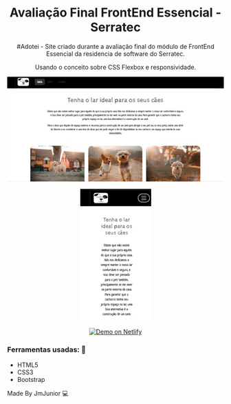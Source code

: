 <h1 align="center">
    Avaliação Final FrontEnd Essencial - Serratec
</h1>

<p align="center">
#Adotei - Site criado durante a avaliação final do módulo de FrontEnd Essencial da residencia de software do Serratec.
</p>

<p align="center">
Usando o conceito sobre CSS Flexbox e responsividade.
</p>

<p align="center">
<img src="./images/Imagem1.jpg">
</p>
<p align="center">
<img src="./images/Imagem2.jpg">
</p>

<p align="center">
  <a href="https://hashtagadotei.netlify.app/" target="_blank">
    <img alt="Demo on Netlify" src="https://res.cloudinary.com/lukemorales/image/upload/v1599785319/readme_logos/demo_on_netlify_umjmch.png">
  </a>
</p>

### Ferramentas usadas: :rocket:

- HTML5
- CSS3
- Bootstrap

Made By JmJunior :computer: